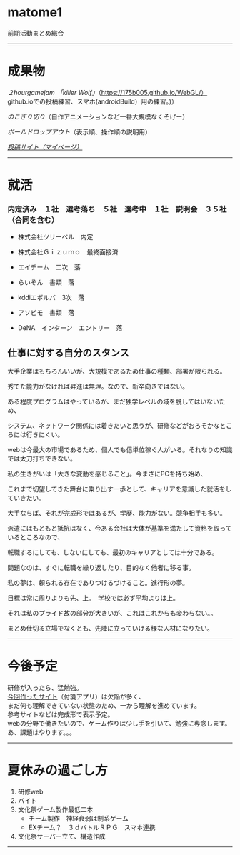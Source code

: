 # matome1
前期活動まとめ総合

---

# 成果物

*２hourgamejam 「killer Wolf」*（https://175b005.github.io/WebGL/）  
github.ioでの投稿練習、スマホ(androidBuild）用の練習。)）

*のこぎり切り*（自作アニメーションなど一番大規模なくそげー）

*ボールドロップアウト*（表示順、操作順の説明用）

*[投稿サイト（マイページ）](https://unityroom.com/users/avb53zq0u4p6flm18djx)*

---

# 就活

### 内定済み　１社　選考落ち　５社　選考中　１社　説明会　３５社（合同を含む）

- 株式会社ツリーベル　内定

- 株式会社Ｇｉｚｕｍｏ　最終面接済

- エイチーム　二次　落

- らいぞん　書類　落

- kddiエボルバ　3次　落

- アソビモ　書類　落

- DeNA　インターン　エントリー　落

## 仕事に対する自分のスタンス

大手企業はもちろんいいが、大規模であるため仕事の種類、部署が限られる。

秀でた能力がなければ昇進は無理。なので、新卒向きではない。

ある程度プログラムはやっているが、まだ独学レベルの域を脱してはいないため、

システム、ネットワーク関係には着きたいと思うが、研修などがおろそかなところには行きにくい。

webは今最大の市場であるため、個人でも億単位稼ぐ人がいる。それなりの知識では太刀打ちできない。

私の生きがいは「大きな変動を感じること」。今まさにPCを持ち始め、

これまで切望してきた舞台に乗り出す一歩として、キャリアを意識した就活をしていきたい。

大手ならば、それが完成形ではあるが、学歴、能力がない。競争相手も多い。

派遣にはもともと抵抗はなく、今ある会社は大体が基準を満たして資格を取っているところなので、

転職するにしても、しないにしても、最初のキャリアとしては十分である。

問題なのは、すぐに転職を繰り返したり、目的なく他者に移る事。

私の夢は、頼られる存在でありつけるづけること。進行形の夢。

目標は常に周りよりも先、上。　学校では必ず平均よりは上。

それは私のプライド故の部分が大きいが、これはこれからも変わらない。。

まとめ仕切る立場でなくとも、先陣に立っていける様な人材になりたい。

---

# 今後予定

研修が入ったら、猛勉強。  
[今回作ったサイト](http://52.197.84.45/bbs.php)（付箋アプリ）は欠陥が多く、  
まだ何も理解できていない状態のため、一から理解を進めています。   
参考サイトなどは完成形で表示予定。  
webの分野で働きたいので、ゲーム作りは少し手を引いて、勉強に専念します。  
あ、課題はやります。。。

---

# 夏休みの過ごし方

1. 研修web
2. バイト
3. 文化祭ゲーム製作最低二本  
      - チーム製作　神経衰弱は制系ゲーム
      - EXチーム？　３ｄバトルＲＰＧ　スマホ連携
4. 文化祭サーバー立て、構造作成

---




